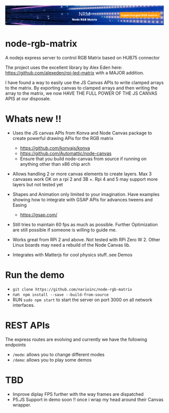 ![alt text](https://raw.githubusercontent.com/narioinc/node-rgb-matrix/main/header.png)

# node-rgb-matrix
A nodejs express server to control RGB Matrix based on HUB75 connector

The project uses the excellent library by Alex Eden here: https://github.com/alexeden/rpi-led-matrix with a MAJOR addition.

I have found a way to easily use the JS Canvas APIs to write clamped arrays to the matrix. By exporting canvas to clamped arrays and then writing the array to the matrix, we now HAVE 
THE FULL POWER OF THE JS CANVAS APIS at our disposale. 

# Whats new !!
* Uses the JS canvas APIs from Konva and Node Canvas package to create powerful drawing APis for the 
RGB matrix 
    * https://github.com/konvajs/konva
    * https://github.com/Automattic/node-canvas
    * Ensure that you build node-canvas from source if running on anything other than x86 chip arch
* Allows handling 2 or more canvas elements to create layers. Max 3 canvases work OK on a rpi 2 and 3B +. Rpi 4 and 5 may support more layers but not tested yet    
* Shapes and Animation only limited to your imagination. Have examples showing how to integrate with GSAP APIs for advances tweens and Easing
    * https://gsap.com/

* Still tries to maintain 60 fps as much as possible. Further Optimization are still possible if someone is willing to guide me.
* Works great from RPi 2 and above. Not tested with RPi Zero W 2. Other Linux boards may need a rebuild of the Node Canvas lib.
* Integrates with Matterjs for cool physics stuff..see Demos  

# Run the demo
* ```git clone https://github.com/narioinc/node-rgb-matrix```
* run ``` npm install --save --build-from-source```
* RUN ``` sudo npm start ``` to start the server on port 3000 on all network interfaces.

# REST APIs
The express routes are evolving and currently we have the following endpoints

* ```/mode```: allows you to change different modes
* ```/demo```: allows you to play some demos


# TBD
* Improve diplay FPS further with the way frames are dispatched 
* P5.JS Support in demo soon !! once i wrap my head around their Canvas wrapper. 

